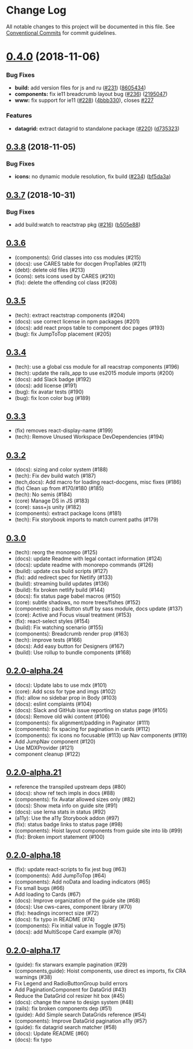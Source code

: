 # Change Log

All notable changes to this project will be documented in this file.
See [Conventional Commits](https://conventionalcommits.org) for commit guidelines.

# [0.4.0](https://github.com/ca-cwds/design-system/compare/v0.3.8...v0.4.0) (2018-11-06)


### Bug Fixes

* **build:** add version files for js and ru ([#231](https://github.com/ca-cwds/design-system/issues/231)) ([8605434](https://github.com/ca-cwds/design-system/commit/8605434))
* **components:** fix ie11 breadcrumb layout bug ([#236](https://github.com/ca-cwds/design-system/issues/236)) ([2195047](https://github.com/ca-cwds/design-system/commit/2195047))
* **www:** fix support for ie11 ([#228](https://github.com/ca-cwds/design-system/issues/228)) ([4bbb330](https://github.com/ca-cwds/design-system/commit/4bbb330)), closes [#227](https://github.com/ca-cwds/design-system/issues/227)


### Features

* **datagrid:** extract datagrid to standalone package ([#220](https://github.com/ca-cwds/design-system/issues/220)) ([d735323](https://github.com/ca-cwds/design-system/commit/d735323))





## [0.3.8](https://github.com/ca-cwds/design-system/compare/v0.3.7...v0.3.8) (2018-11-05)


### Bug Fixes

* **icons:** no dynamic module resolution, fix build ([#234](https://github.com/ca-cwds/design-system/issues/234)) ([bf5da3a](https://github.com/ca-cwds/design-system/commit/bf5da3a))





## [0.3.7](https://github.com/ca-cwds/design-system/compare/v0.3.6...v0.3.7) (2018-10-31)

### Bug Fixes

- add build:watch to reactstrap pkg ([#216](https://github.com/ca-cwds/design-system/issues/216)) ([b505e88](https://github.com/ca-cwds/design-system/commit/b505e88))

## [0.3.6](https://github.com/ca-cwds/design-system/compare/v0.3.5...v0.3.6)

- (components): Grid classes into css modules (#215)
- (docs): use CARES table for docgen PropTables (#211)
- (debt): delete old files (#213)
- (icons): sets icons used by CARES (#210)
- (fix): delete the offending col class (#208)

## [0.3.5](https://github.com/ca-cwds/design-system/compare/v0.3.4...v0.3.5)

- (tech): extract reactstrap components (#204)
- (docs): use correct license in npm packages (#201)
- (docs): add react props table to component doc pages (#193)
- (bug): fix JumpToTop placement (#205)

## [0.3.4](https://github.com/ca-cwds/design-system/compare/v0.3.3...v0.3.4)

- (tech): use a global css module for all reacstrap components (#196)
- (tech): update the rails_app to use es2015 module imports (#200)
- (docs): add Slack badge (#192)
- (docs): add license (#191)
- (bug): fix avatar tests (#190)
- (bug): fix Icon color bug (#189)

## [0.3.3](https://github.com/ca-cwds/design-system/compare/v0.3.2...v0.3.3)

- (fix) removes react-display-name (#199)
- (tech): Remove Unused Workspace DevDependencies (#194)

## [0.3.2](https://github.com/ca-cwds/design-system/compare/v0.3.1...v0.3.2)

- (docs): sizing and color system (#188)
- (tech): Fix dev build watch (#187)
- (tech,docs): Add macro for loading react-docgens, misc fixes (#186)
- (fix) Clean up from #170/#180 (#185)
- (tech): No semis (#184)
- (core) Manage DS in JS (#183)
- (core): sass+js unity (#182)
- (components): extract package Icons (#181)
- (tech): Fix storybook imports to match current paths (#179)

## [0.3.0](https://github.com/ca-cwds/design-system/compare/v0.2.0-alpha.24...v0.3.0)

- (tech): reorg the monorepo (#125)
- (docs): update Readme with legal contact information (#124)
- (docs): update readme with monorepo commands (#126)
- (build): update css build scripts (#127)
- (fix): add redirect spec for Netlify (#133)
- (build): streaming build updates (#136)
- (build): fix broken netlify build (#144)
- (docs): fix status page babel macros (#150)
- (core): subtle shadows, no more trees/fishes (#152)
- (components): pack Button stuff by sass module, docs update (#137)
- (core): Active and Focus visual treatment (#153)
- (fix): react-select styles (#154)
- (build): Fix watching scenario (#155)
- (components): Breadcrumb render prop (#163)
- (tech): improve tests (#166)
- (docs): Add easy button for Designers (#167)
- (build): Use rollup to bundle components (#168)

## [0.2.0-alpha.24](https://github.com/ca-cwds/design-system/compare/v0.2.0-alpha.21...v0.2.0-alpha.24)

- (docs): Update labs to use mdx (#101)
- (core): Add scss for type and imgs (#102)
- (fix): allow no sidebar prop in Body (#103)
- (docs): eslint complaints (#104)
- (docs): Slack and GitHub issue reporting on status page (#105)
- (docs): Remove old wiki content (#106)
- (components): fix alignment/padding in Paginator (#111)
- (components): fix spacing for pagination in cards (#112)
- (components): fix icons no focusable (#113)
  up Nav components (#119)
- Add JumpNav component (#120)
- Use MDXProvider (#121)
- component cleanup (#122)

## [0.2.0-alpha.21](https://github.com/ca-cwds/design-system/compare/v0.2.0-alpha.18...v0.2.0-alpha.21)

- reference the transpiled upstream deps (#80)
- (docs): show ref tech impls in docs (#88)
- (components): fix Avatar allowed sizes only (#82)
- (docs): Show meta info on guide site (#91)
- (docs): use lerna stats in status (#92)
- (a11y): Use the a11y Storybook addon (#97)
- (fix): status badge links to status page (#98)
- (components): Hoist layout components from guide site into lib (#99)
- (fix): Broken import statement (#100)

## [0.2.0-alpha.18](https://github.com/ca-cwds/design-system/compare/v0.2.0-alpha.17...v0.2.0-alpha.18)

- (fix): update react-scripts to fix jest bug (#63)
- (components): Add JumpToTop (#64)
- (components): Add noData and loading indicators (#65)
- Fix small bugs (#66)
- Add loading to Cards (#67)
- (docs): Improve organization of the guide site (#68)
- (docs): Use cws-cares, component library (#70)
- (fix): headings incorrect size (#72)
- (docs): fix typo in README (#74)
- (components): Fix initial value in Toggle (#75)
- (docs): add MultiScope Card example (#76)

## [0.2.0-alpha.17](https://github.com/ca-cwds/design-system/compare/v0.2.0-alpha.16...v0.2.0-alpha.17)

- (guide): fix starwars example pagination (#29)
- (components,guide): Hoist components, use direct es imports, fix CRA warnings (#38)
- Fix Legend and RadioButtonGroup build errors
- Add PaginationComponent for DataGrid (#43)
- Reduce the DataGrid col resizer hit box (#45)
- (docs): change the name to design system (#48)
- (rails): fix broken components dep (#51)
- (guide): Add Simple search DataGrids reference (#54)
- (components): Improve DataGrid pagination a11y (#57)
- (guide): fix datagrid search matcher (#58)
- (docs): Update README (#60)
- (docs): fix typo
